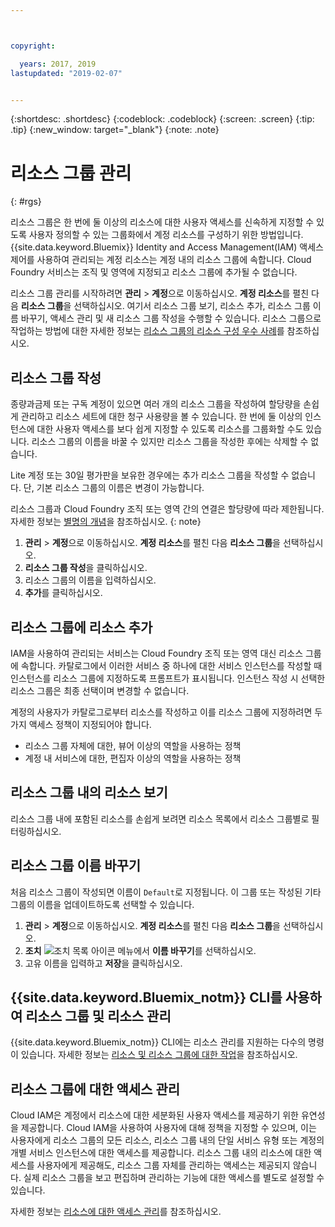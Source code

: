 ```yaml
---



copyright:

  years: 2017, 2019
lastupdated: "2019-02-07"


---
```


{:shortdesc: .shortdesc}
{:codeblock: .codeblock}
{:screen: .screen}
{:tip: .tip}
{:new_window: target="_blank"}
{:note: .note}

# 리소스 그룹 관리
{: #rgs}

리소스 그룹은 한 번에 둘 이상의 리소스에 대한 사용자 액세스를 신속하게 지정할 수 있도록 사용자 정의할 수 있는 그룹화에서 계정 리소스를 구성하기 위한 방법입니다. {{site.data.keyword.Bluemix}} Identity and Access Management(IAM) 액세스 제어를 사용하여 관리되는 계정 리소스는 계정 내의 리소스 그룹에 속합니다. Cloud Foundry 서비스는 조직 및 영역에 지정되고 리소스 그룹에 추가될 수 없습니다.

리소스 그룹 관리를 시작하려면 **관리** &gt; **계정**으로 이동하십시오. **계정 리소스**를 펼친 다음 **리소스 그룹**을 선택하십시오. 여기서 리소스 그룹 보기, 리소스 추가, 리소스 그룹 이름 바꾸기, 액세스 관리 및 새 리소스 그룹 작성을 수행할 수 있습니다. 리소스 그룹으로 작업하는 방법에 대한 자세한 정보는 [리소스 그룹의 리소스 구성 우수 사례](/docs/resources/bestpractice_rgs.html#bp_resourcegroups)를 참조하십시오.


## 리소스 그룹 작성

종량과금제 또는 구독 계정이 있으면 여러 개의 리소스 그룹을 작성하여 할당량을 손쉽게 관리하고 리소스 세트에 대한 청구 사용량을 볼 수 있습니다. 한 번에 둘 이상의 인스턴스에 대한 사용자 액세스를 보다 쉽게 지정할 수 있도록 리소스를 그룹화할 수도 있습니다. 리소스 그룹의 이름을 바꿀 수 있지만 리소스 그룹을 작성한 후에는 삭제할 수 없습니다.

Lite 계정 또는 30일 평가판을 보유한 경우에는 추가 리소스 그룹을 작성할 수 없습니다. 단, 기본 리소스 그룹의 이름은 변경이 가능합니다.

리소스 그룹과 Cloud Foundry 조직 또는 영역 간의 연결은 할당량에 따라 제한됩니다. 자세한 정보는 [별명의 개념](/docs/resources/connecting_apps.html#what_is_alias)을 참조하십시오.
{: note}

1. **관리** &gt; **계정**으로 이동하십시오. **계정 리소스**를 펼친 다음 **리소스 그룹**을 선택하십시오. 
2. **리소스 그룹 작성**을 클릭하십시오.
3. 리소스 그룹의 이름을 입력하십시오.
4. **추가**를 클릭하십시오.

## 리소스 그룹에 리소스 추가

IAM을 사용하여 관리되는 서비스는 Cloud Foundry 조직 또는 영역 대신 리소스 그룹에 속합니다. 카탈로그에서 이러한 서비스 중 하나에 대한 서비스 인스턴스를 작성할 때 인스턴스를 리소스 그룹에 지정하도록 프롬프트가 표시됩니다. 인스턴스 작성 시 선택한 리소스 그룹은 최종 선택이며 변경할 수 없습니다.

계정의 사용자가 카탈로그로부터 리소스를 작성하고 이를 리소스 그룹에 지정하려면 두 가지 액세스 정책이 지정되어야 합니다. 

* 리소스 그룹 자체에 대한, 뷰어 이상의 역할을 사용하는 정책
* 계정 내 서비스에 대한, 편집자 이상의 역할을 사용하는 정책

## 리소스 그룹 내의 리소스 보기

리소스 그룹 내에 포함된 리소스를 손쉽게 보려면 리소스 목록에서 리소스 그룹별로 필터링하십시오.

## 리소스 그룹 이름 바꾸기

처음 리소스 그룹이 작성되면 이름이 `Default`로 지정됩니다. 이 그룹 또는 작성된 기타 그룹의 이름을 업데이트하도록 선택할 수 있습니다.

1. **관리** &gt; **계정**으로 이동하십시오. **계정 리소스**를 펼친 다음 **리소스 그룹**을 선택하십시오. 
2. **조치** ![조치 목록 아이콘](../icons/action-menu-icon.svg) 메뉴에서 **이름 바꾸기**를 선택하십시오.
3. 고유 이름을 입력하고 **저장**을 클릭하십시오.

## {{site.data.keyword.Bluemix_notm}} CLI를 사용하여 리소스 그룹 및 리소스 관리

{{site.data.keyword.Bluemix_notm}} CLI에는 리소스 관리를 지원하는 다수의 명령이 있습니다. 자세한 정보는 [리소스 및 리소스 그룹에 대한 작업](/docs/cli/reference/ibmcloud/cli_resource_group.html#ibmcloud_commands_resource)을 참조하십시오.

## 리소스 그룹에 대한 액세스 관리

Cloud IAM은 계정에서 리소스에 대한 세분화된 사용자 액세스를 제공하기 위한 유연성을 제공합니다. Cloud IAM을 사용하여 사용자에 대해 정책을 지정할 수 있으며, 이는 사용자에게 리소스 그룹의 모든 리소스, 리소스 그룹 내의 단일 서비스 유형 또는 계정의 개별 서비스 인스턴스에 대한 액세스를 제공합니다. 리소스 그룹 내의 리소스에 대한 액세스를 사용자에게 제공해도, 리소스 그룹 자체를 관리하는 액세스는 제공되지 않습니다. 실제 리소스 그룹을 보고 편집하며 관리하는 기능에 대한 액세스를 별도로 설정할 수 있습니다.

자세한 정보는 [리소스에 대한 액세스 관리](/docs/iam/mngiam.html#iammanidaccser)를 참조하십시오.
